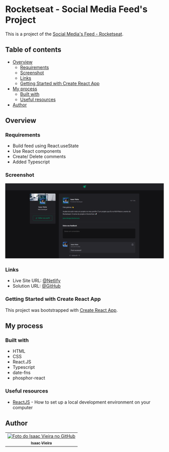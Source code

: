 # Rocketseat - Social Media Feed's Project

This is a project of the [Social Media's Feed - Rocketseat](https://app.rocketseat.com.br/home).

## Table of contents

- [Overview](#overview)
  - [Requirements](#requirements)
  - [Screenshot](#screenshot)
  - [Links](#links)
  - [Getting Started with Create React App](#getting-started-with-create-react-app)
- [My process](#my-process)
  - [Built with](#built-with)  
  - [Useful resources](#useful-resources)
- [Author](#author)

## Overview

### Requirements

- Build feed using React.useState
- Use React components
- Create/ Delete comments
- Added Typescript


### Screenshot

![screenshot](/public/screenshoot.png)

### Links

- Live Site URL: [@Netlify](https://notesappy.netlify.app/)
- Solution URL: [@GitHub](https://github.com/Isaacvf-dev/Notes-app)

### Getting Started with Create React App

This project was bootstrapped with [Create React App](https://github.com/facebook/create-react-app).

## My process

### Built with

- HTML
- CSS 
- React.JS
- Typescript
- date-fns
- phosphor-react




### Useful resources

- [ReactJS](https://reactjs.org/tutorial/tutorial.html) - How to set up a local development environment on your computer


## Author

<table>
  <tr>    
    <td align="center">
      <a href="https://github.com/Isaacvf-dev">
        <img src="https://avatars.githubusercontent.com/u/123469000?v=4" width="100px;" alt="Foto do Isaac Vieira no GitHub"/><br>
        <sub>
          <b>Isaac Vieira</b>
        </sub>
      </a>
    </td>
  </tr>
</table>
